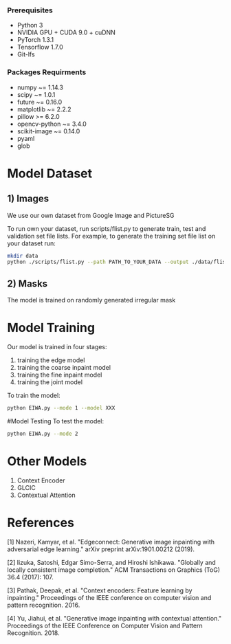 ### Prerequisites

- Python 3
- NVIDIA GPU + CUDA 9.0 + cuDNN
- PyTorch 1.3.1
- Tensorflow 1.7.0
- Git-lfs

### Packages Requirments
- numpy ~= 1.14.3
- scipy ~= 1.0.1
- future ~= 0.16.0
- matplotlib ~= 2.2.2
- pillow >= 6.2.0
- opencv-python ~= 3.4.0
- scikit-image ~= 0.14.0
- pyaml
- glob

# Model Dataset
## 1) Images
We use our own dataset from Google Image and PictureSG

To run own your dataset, run scripts/flist.py to generate train, test and validation set file lists. For example, to generate the training set file list on your dataset run:
```bash
mkdir data
python ./scripts/flist.py --path PATH_TO_YOUR_DATA --output ./data/flist/XXX.flist
```
## 2) Masks
The model is trained on randomly generated irregular mask 

# Model Training
Our model is trained in four stages: 
1) training the edge model
2) training the coarse inpaint model 
3) training the fine inpaint model 
4) training the joint model

To train the model:

```bash
python EIWA.py --mode 1 --model XXX
```

#Model Testing
To test the model:

```bash
python EIWA.py --mode 2
```
 
# Other Models
 1) Context Encoder
 2) GLCIC
 3) Contextual Attention

# References
[1] Nazeri, Kamyar, et al. "Edgeconnect: Generative image inpainting with adversarial edge learning." arXiv preprint arXiv:1901.00212 (2019).

[2] Iizuka, Satoshi, Edgar Simo-Serra, and Hiroshi Ishikawa. "Globally and locally consistent image completion." ACM Transactions on Graphics (ToG) 36.4 (2017): 107.

[3] Pathak, Deepak, et al. "Context encoders: Feature learning by inpainting." Proceedings of the IEEE conference on computer vision and pattern recognition. 2016.

[4] Yu, Jiahui, et al. "Generative image inpainting with contextual attention." Proceedings of the IEEE Conference on Computer Vision and Pattern Recognition. 2018.
